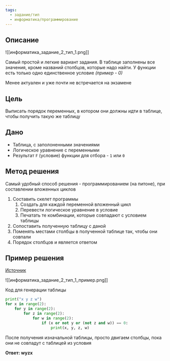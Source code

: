 ```yaml
---
tags:
  - задание/тип
  - информатика/программирование
---
```

## Описание
 
![[информатика_задание_2_тип_1.png]]

Самый простой и легкие вариант задания. В таблице заполнены все значения, кроме названий столбцов, которые надо найти.  У функции есть только одно единственное условие *(пример - 0)*

Менее актуален и уже почти не встречается на экзамене

## Цель

Выписать порядок переменных, в котором они должны идти в таблице, чтобы получить такую же таблицу

## Дано

- Таблица, с заполоненными значениями
- Логическое уравнение с переменными
- Результат `F` (условие) функции для отбора - `1` или `0`

## Метод решения

Самый удобный способ решения - программированием (на питоне), при составлении вложенных циклов

1. Составить скелет программы
	1. Создать для каждой переменной вложенный цикл
	2. Перевести логическое уравнение в условие
	3. Печатать те комбинации, которые совпадают с условием таблицы
2. Сопоставить полученную таблицу с даной
3. Поменять местами столбцы в полученной таблице так, чтобы они совпали
4. Порядок столбцов и является ответом

## Пример решения

[Источник](https://youtu.be/Th549LNTlOc?list=PLFzCAD7_42DzlznmvI70SfXl3V0dlvqdn&t=353)

![[информатика_задание_2_тип_1_пример.png]]

Код для генерации таблицы

```python
print("x y z w")
for x in range(2):
	for y in range(2):
		for z in range(2):
			for w in range(2):
				if (x or not y or (not z and w)) == 0:
					print(x, y, z, w)
```

После получения изначальной таблицы, просто двигаем столбцы, пока они не совпадут с таблицей из условия

**Ответ: wyzx**